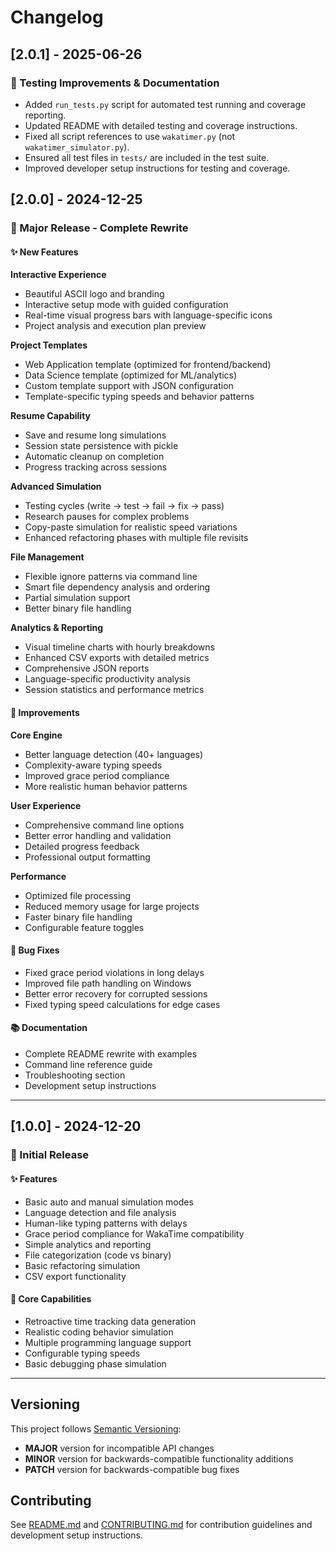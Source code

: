 # Changelog

## [2.0.1] - 2025-06-26

### 🧪 Testing Improvements & Documentation

- Added `run_tests.py` script for automated test running and coverage reporting.
- Updated README with detailed testing and coverage instructions.
- Fixed all script references to use `wakatimer.py` (not `wakatimer_simulator.py`).
- Ensured all test files in `tests/` are included in the test suite.
- Improved developer setup instructions for testing and coverage.


## [2.0.0] - 2024-12-25

### 🎉 Major Release - Complete Rewrite

#### ✨ New Features

**Interactive Experience**
- Beautiful ASCII logo and branding
- Interactive setup mode with guided configuration
- Real-time visual progress bars with language-specific icons
- Project analysis and execution plan preview

**Project Templates**
- Web Application template (optimized for frontend/backend)
- Data Science template (optimized for ML/analytics)
- Custom template support with JSON configuration
- Template-specific typing speeds and behavior patterns

**Resume Capability**
- Save and resume long simulations
- Session state persistence with pickle
- Automatic cleanup on completion
- Progress tracking across sessions

**Advanced Simulation**
- Testing cycles (write → test → fail → fix → pass)
- Research pauses for complex problems
- Copy-paste simulation for realistic speed variations
- Enhanced refactoring phases with multiple file revisits

**File Management**
- Flexible ignore patterns via command line
- Smart file dependency analysis and ordering
- Partial simulation support
- Better binary file handling

**Analytics & Reporting**
- Visual timeline charts with hourly breakdowns
- Enhanced CSV exports with detailed metrics
- Comprehensive JSON reports
- Language-specific productivity analysis
- Session statistics and performance metrics

#### 🔧 Improvements

**Core Engine**
- Better language detection (40+ languages)
- Complexity-aware typing speeds
- Improved grace period compliance
- More realistic human behavior patterns

**User Experience**
- Comprehensive command line options
- Better error handling and validation
- Detailed progress feedback
- Professional output formatting

**Performance**
- Optimized file processing
- Reduced memory usage for large projects
- Faster binary file handling
- Configurable feature toggles

#### 🐛 Bug Fixes
- Fixed grace period violations in long delays
- Improved file path handling on Windows
- Better error recovery for corrupted sessions
- Fixed typing speed calculations for edge cases

#### 📚 Documentation
- Complete README rewrite with examples
- Command line reference guide
- Troubleshooting section
- Development setup instructions

---

## [1.0.0] - 2024-12-20

### 🚀 Initial Release

#### ✨ Features
- Basic auto and manual simulation modes
- Language detection and file analysis
- Human-like typing patterns with delays
- Grace period compliance for WakaTime compatibility
- Simple analytics and reporting
- File categorization (code vs binary)
- Basic refactoring simulation
- CSV export functionality

#### 🎯 Core Capabilities
- Retroactive time tracking data generation
- Realistic coding behavior simulation
- Multiple programming language support
- Configurable typing speeds
- Basic debugging phase simulation

---

## Versioning

This project follows [Semantic Versioning](https://semver.org/):
- **MAJOR** version for incompatible API changes
- **MINOR** version for backwards-compatible functionality additions  
- **PATCH** version for backwards-compatible bug fixes

## Contributing

See [README.md](README.md) and [CONTRIBUTING.md](CONTRIBUTING.md)  for contribution guidelines and development setup instructions.
